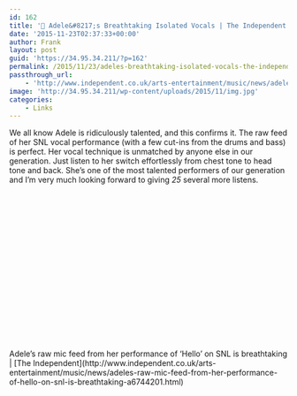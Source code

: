 ```yaml
---
id: 162
title: '🔗 Adele&#8217;s Breathtaking Isolated Vocals | The Independent'
date: '2015-11-23T02:37:33+00:00'
author: Frank
layout: post
guid: 'https://34.95.34.211/?p=162'
permalink: /2015/11/23/adeles-breathtaking-isolated-vocals-the-independent/
passthrough_url:
    - 'http://www.independent.co.uk/arts-entertainment/music/news/adeles-raw-mic-feed-from-her-performance-of-hello-on-snl-is-breathtaking-a6744201.html'
image: 'http://34.95.34.211/wp-content/uploads/2015/11/img.jpg'
categories:
    - Links
---
```


We all know Adele is ridiculously talented, and this confirms it. The raw feed of her SNL vocal performance (with a few cut-ins from the drums and bass) is perfect. Her vocal technique is unmatched by anyone else in our generation. Just listen to her switch effortlessly from chest tone to head tone and back. She’s one of the most talented performers of our generation and I’m very much looking forward to giving *25* several more listens.

<div style="width: 100%; height: 0px; position: relative; padding-bottom: 56.250%;"></div>Adele’s raw mic feed from her performance of ‘Hello’ on SNL is breathtaking | [The Independent](http://www.independent.co.uk/arts-entertainment/music/news/adeles-raw-mic-feed-from-her-performance-of-hello-on-snl-is-breathtaking-a6744201.html)
